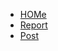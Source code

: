 <!-- docs/_sidebar.md -->


* [HOMe](./)
* [Report](./report/report_tree.md)
* [Post](./report/a.md)

